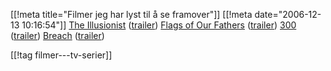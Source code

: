 [[!meta  title="Filmer jeg har lyst til å se framover"]]
[[!meta  date="2006-12-13 10:16:54"]]
<a href="http://imdb.com/title/tt0443543/?fr=c2l0ZT1kZnx0dD0xfGZiPXV8cG49MHxrdz0xfHE9VGhlIElsbHVzaW9uaXN0fGZ0PTF8bXg9MjB8bG09NTAwfGNvPTF8aHRtbD0xfG5tPTE_;fc=1;ft=20;fm=1">The Illusionist</a> (<a href="http://www.apple.com/trailers/independent/theillusionist/">trailer</a>)
<a href="http://imdb.com/title/tt0418689/?fr=c2l0ZT1kZnx0dD0xfGZiPXV8cG49MHxrdz0xfHE9RmxhZ3Mgb2YgT3VyIEZhdGhlcnN8ZnQ9MXxteD0yMHxsbT01MDB8Y289MXxodG1sPTF8bm09MQ__;fc=1;ft=20">Flags of Our Fathers</a> (<a href="http://www.apple.com/trailers/dreamworks/flagsofourfathers/">trailer</a>)
<a href="http://imdb.com/title/tt0416449/?fr=c2l0ZT1kZnx0dD0xfGZiPXV8cG49MHxrdz0xfHE9MzAwfGZ0PTF8bXg9MjB8bG09NTAwfGNvPTF8aHRtbD0xfG5tPTE_;fc=1;ft=33;fm=1">300</a> (<a href="http://www.apple.com/trailers/wb/300/">trailer</a>)
<a href="http://imdb.com/title/tt0401997/?fr=c2l0ZT1kZnx0dD0xfGZiPXV8cG49MHxrdz0xfHE9QnJlYWNofGZ0PTF8bXg9MjB8bG09NTAwfGNvPTF8aHRtbD0xfG5tPTE_;fc=1;ft=29;fm=1">Breach</a>       (<a href="http://www.apple.com/trailers/universal/breach/">trailer</a>)

[[!tag  filmer---tv-serier]]